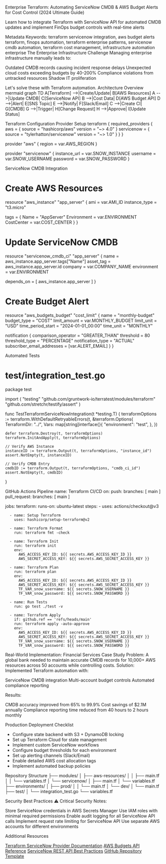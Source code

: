 Enterprise Terraform: Automating ServiceNow CMDB & AWS Budget Alerts for Cost Control (2024 Ultimate Guide)

Learn how to integrate Terraform with ServiceNow API for automated CMDB updates and implement FinOps budget controls with real-time alerts

Metadata
Keywords: terraform servicenow integration, aws budget alerts terraform, finops automation, terraform enterprise patterns, servicenow cmdb automation, terraform cost management, infrastructure automation enterprise
The Enterprise Infrastructure Challenge
Managing enterprise infrastructure manually leads to:

Outdated CMDB records causing incident response delays
Unexpected cloud costs exceeding budgets by 40-200%
Compliance violations from untracked resources
Shadow IT proliferation

Let's solve these with Terraform automation.
Architecture Overview
mermaid
graph TD
    A[Terraform] -->|Create/Update| B[AWS Resources]
    A -->|Update CMDB| C[ServiceNow API]
    B -->|Cost Data| D[AWS Budget API]
    D -->|Alert| E[SNS Topic]
    E -->|Notify| F[Slack/Email]
    C -->|Create CI| G[CMDB]
    G -->|Trigger| H[Change Request]
    H -->|Approve| I[Update Status]

Terraform Configuration
Provider Setup
terraform {
  required_providers {
    aws = {
      source  = "hashicorp/aws"
      version = "~> 4.0"
    }
    servicenow = {
      source  = "tylerhatton/servicenow"
      version = "~> 1.0"
    }
  }
}

provider "aws" {
  region = var.AWS_REGION
}

provider "servicenow" {
  instance_url = var.SNOW_INSTANCE
  username    = var.SNOW_USERNAME
  password    = var.SNOW_PASSWORD
}

ServiceNow CMDB Integration
# Create AWS Resources
resource "aws_instance" "app_server" {
  ami           = var.AMI_ID
  instance_type = "t3.micro"
  
  tags = {
    Name        = "AppServer"
    Environment = var.ENVIRONMENT
    CostCenter  = var.COST_CENTER
  }
}

# Update ServiceNow CMDB
resource "servicenow_cmdb_ci" "app_server" {
  name         = aws_instance.app_server.tags["Name"]
  asset_tag    = aws_instance.app_server.id
  company      = var.COMPANY_NAME
  environment  = var.ENVIRONMENT
  
  depends_on = [
    aws_instance.app_server
  ]
}

# Create Budget Alert
resource "aws_budgets_budget" "cost_limit" {
  name              = "monthly-budget"
  budget_type       = "COST"
  limit_amount      = var.MONTHLY_BUDGET
  limit_unit        = "USD"
  time_period_start = "2024-01-01_00:00"
  time_unit         = "MONTHLY"

  notification {
    comparison_operator        = "GREATER_THAN"
    threshold                 = 80
    threshold_type            = "PERCENTAGE"
    notification_type         = "ACTUAL"
    subscriber_email_addresses = [var.ALERT_EMAIL]
  }
}

Automated Tests
# test/integration_test.go
package test

import (
	"testing"
	"github.com/gruntwork-io/terratest/modules/terraform"
	"github.com/stretchr/testify/assert"
)

func TestTerraformServiceNowIntegration(t *testing.T) {
	terraformOptions := terraform.WithDefaultRetryableErrors(t, &terraform.Options{
		TerraformDir: "../",
		Vars: map[string]interface{}{
			"environment": "test",
		},
	})

	defer terraform.Destroy(t, terraformOptions)
	terraform.InitAndApply(t, terraformOptions)

	// Verify AWS Instance
	instanceID := terraform.Output(t, terraformOptions, "instance_id")
	assert.NotEmpty(t, instanceID)

	// Verify CMDB Entry
	cmdbID := terraform.Output(t, terraformOptions, "cmdb_ci_id")
	assert.NotEmpty(t, cmdbID)
}

GitHub Actions Pipeline
name: Terraform CI/CD
on:
  push:
    branches: [ main ]
  pull_request:
    branches: [ main ]

jobs:
  terraform:
    runs-on: ubuntu-latest
    steps:
      - uses: actions/checkout@v3
      
      - name: Setup Terraform
        uses: hashicorp/setup-terraform@v2
        
      - name: Terraform Format
        run: terraform fmt -check
        
      - name: Terraform Init
        run: terraform init
        env:
          AWS_ACCESS_KEY_ID: ${{ secrets.AWS_ACCESS_KEY_ID }}
          AWS_SECRET_ACCESS_KEY: ${{ secrets.AWS_SECRET_ACCESS_KEY }}
          
      - name: Terraform Plan
        run: terraform plan
        env:
          AWS_ACCESS_KEY_ID: ${{ secrets.AWS_ACCESS_KEY_ID }}
          AWS_SECRET_ACCESS_KEY: ${{ secrets.AWS_SECRET_ACCESS_KEY }}
          TF_VAR_snow_username: ${{ secrets.SNOW_USERNAME }}
          TF_VAR_snow_password: ${{ secrets.SNOW_PASSWORD }}
          
      - name: Run Tests
        run: go test ./test -v
        
      - name: Terraform Apply
        if: github.ref == 'refs/heads/main'
        run: terraform apply -auto-approve
        env:
          AWS_ACCESS_KEY_ID: ${{ secrets.AWS_ACCESS_KEY_ID }}
          AWS_SECRET_ACCESS_KEY: ${{ secrets.AWS_SECRET_ACCESS_KEY }}
          TF_VAR_snow_username: ${{ secrets.SNOW_USERNAME }}
          TF_VAR_snow_password: ${{ secrets.SNOW_PASSWORD }}

Real-World Implementation: Financial Services Case Study
Problem: A global bank needed to maintain accurate CMDB records for 10,000+ AWS resources across 50 accounts while controlling costs.
Solution: Implemented Terraform automation with:

ServiceNow CMDB integration
Multi-account budget controls
Automated compliance reporting

Results:

CMDB accuracy improved from 65% to 99.9%
Cost savings of $2.1M annually
Compliance reporting time reduced from 40 hours to 2 hours monthly

Production Deployment Checklist
- Configure state backend with S3 + DynamoDB locking
- Set up Terraform Cloud for state management
- Implement custom ServiceNow workflows
- Configure budget thresholds for each environment
- Set up alerting channels (Slack/Email)
- Enable detailed AWS cost allocation tags
- Implement automated backup policies

Repository Structure
├── modules/
│   ├── aws-resources/
│   │   ├── main.tf
│   │   └── variables.tf
│   └── servicenow/
│       ├── main.tf
│       └── variables.tf
├── environments/
│   ├── prod/
│   │   └── main.tf
│   └── dev/
│       └── main.tf
├── test/
│   └── integration_test.go
└── variables.tf

Security Best Practices
⚠️ Critical Security Notes:

Store ServiceNow credentials in AWS Secrets Manager
Use IAM roles with minimal required permissions
Enable audit logging for all ServiceNow API calls
Implement request rate limiting for ServiceNow API
Use separate AWS accounts for different environments

Additional Resources

[Terraform ServiceNow Provider Documentation](https://registry.terraform.io/providers/tylerhatton/servicenow/latest/docs)
[AWS Budgets API Reference](https://docs.aws.amazon.com/aws-cost-management/latest/APIReference/API_Operations_AWS_Budgets.html)
[ServiceNow REST API Best Practices](https://docs.servicenow.com/bundle/sandiego-application-development/page/integrate/inbound-rest/concept/c_RESTAPI.html)
[GitHub Repository Template](https://github.com/yourusername/terraform-servicenow-template)

